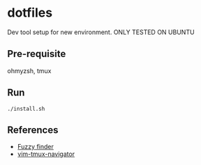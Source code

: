 # dotfiles
Dev tool setup for new environment. ONLY TESTED ON UBUNTU

## Pre-requisite

ohmyzsh, tmux

## Run

`./install.sh`

## References
- [Fuzzy finder](https://github.com/junegunn/fzf)
- [vim-tmux-navigator](https://github.com/christoomey/vim-tmux-navigator)
